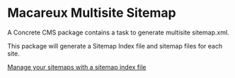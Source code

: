 # Macareux Multisite Sitemap
A Concrete CMS package contains a task to generate multisite sitemap.xml.

This package will generate a Sitemap Index file and sitemap files for each site.

[Manage your sitemaps with a sitemap index file](https://developers.google.com/search/docs/crawling-indexing/sitemaps/large-sitemaps)
